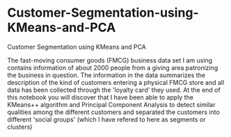 # Customer-Segmentation-using-KMeans-and-PCA
Customer Segmentation using KMeans and PCA

The fast-moving consumer goods (FMCG) business data set I am using contains information of about 2000 people from a giving area patronizing the business in question. The information in the data summarizes the description of the kind of customers entering a physical FMCG store and all data has been collected through the 'loyalty card' they used. At the end of this notebook you will discover that I have been able to apply the KMeans++ algorithm and Principal Component Analysis to detect similar qualities among the different customers and separated the customers into different 'social groups' (which I have refered to here as segments or clusters)
